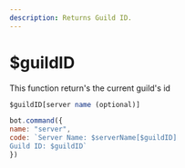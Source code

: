 ```yaml
---
description: Returns Guild ID.
---
```


# $guildID

This function return's the current guild's id

```javascript
$guildID[server name (optional)]
```

```javascript
bot.command({
name: "server", 
code: `Server Name: $serverName[$guildID] 
Guild ID: $guildID`
})
```

